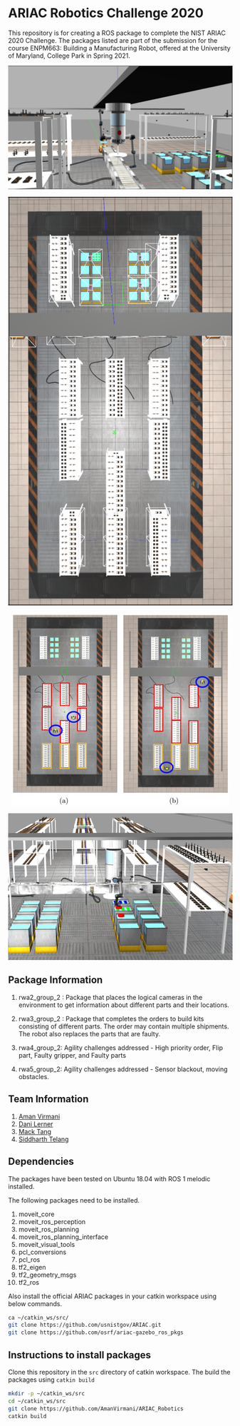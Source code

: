 # ARIAC Robotics Challenge 2020
This repository is for creating a ROS package to complete the NIST ARIAC 2020 Challenge. The packages 
listed are part of the submission for the course ENPM663: Building a Manufacturing Robot, offered at the
University of Maryland, College Park in Spring 2021. 

<p align="center">
<img src="data/gantry.png"/>
</p>

<p align="center">
<img src="data/map.png"/>
</p>

<p align="center">
<img src="data/moving_obstacles.jpg"/>
</p>

<p align="center">
<img src="data/part_handling.png"/>
</p>

## Package Information
1. rwa2_group_2 : Package that places the logical cameras in the environment to get information 
about different parts and their locations.
   
2. rwa3_group_2 : Package that completes the orders to build kits consisting of different parts.
The order may contain multiple shipments. The robot also replaces the parts that are faulty.

3. rwa4_group_2: Agility challenges addressed - High priority order, Flip part, Faulty gripper, and Faulty parts

4. rwa5_group_2: Agility challenges addressed - Sensor blackout, moving obstacles.
   
## Team Information
1. [Aman Virmani](https://github.com/AmanVirmani)
2. [Dani Lerner](https://github.com/dlerner97)
3. [Mack Tang](https://github.com/tangm7)
4. [Siddharth Telang](https://github.com/siddharthtelang)

## Dependencies
The packages have been tested on Ubuntu 18.04 with ROS 1 melodic installed. 

The following packages need to be installed.

1. moveit_core
2. moveit_ros_perception
3. moveit_ros_planning
4. moveit_ros_planning_interface
5. moveit_visual_tools
6. pcl_conversions
7. pcl_ros
8. tf2_eigen
9. tf2_geometry_msgs
10. tf2_ros

Also install the official ARIAC packages in your catkin workspace using below commands.

```bash
ca ~/catkin_ws/src/
git clone https://github.com/usnistgov/ARIAC.git
git clone https://github.com/osrf/ariac-gazebo_ros_pkgs
```
## Instructions to install packages
Clone this repository in the ```src``` directory of catkin workspace. The build the packages 
using ```catkin build```

```bash
mkdir -p ~/catkin_ws/src
cd ~/catkin_ws/src
git clone https://github.com/AmanVirmani/ARIAC_Robotics
catkin build
```

